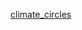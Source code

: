 [climate_circles](https://user-images.githubusercontent.com/53980980/178588897-35a113f8-4808-460f-a0f7-e4e0a099a5c4.jpg)
